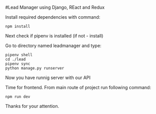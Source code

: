 #Lead Manager using Django, REact and Redux

Install required dependencies with command:
```
npm install
```

Next check if pipenv is installed (if not - install)

Go to directory named leadmanager
and type:
```
pipenv shell
cd ./lead
pipenv sync
python manage.py runserver
```
Now you have runnig server with our API

Time for frontend. From main route of project run following command:
```
npm run dev
```

Thanks for your attention.
